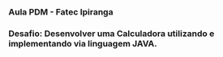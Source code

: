 ### Aula PDM - Fatec Ipiranga 

### Desafio: Desenvolver uma Calculadora utilizando e implementando via linguagem JAVA.
